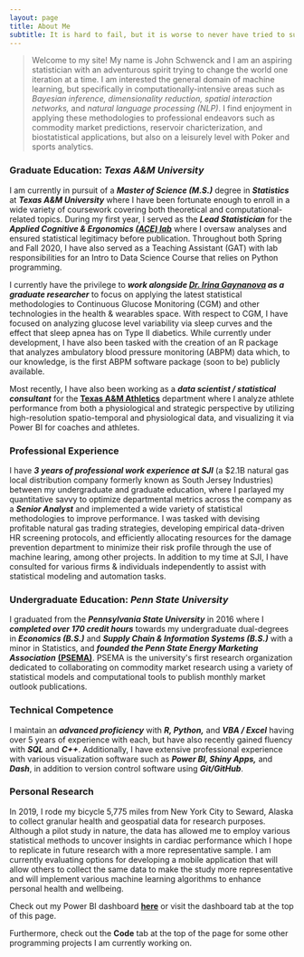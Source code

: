 ```yaml
---
layout: page
title: About Me
subtitle: It is hard to fail, but it is worse to never have tried to succeed. - Theodore Roosevelt
---
```


>Welcome to my site! My name is John Schwenck and I am an aspiring statistician with an adventurous spirit trying to change the world one iteration at a time. I am interested the general domain of machine learning, but specifically in computationally-intensive areas such as *Bayesian inference, dimensionality reduction, spatial interaction networks,* and *natural language processing (NLP)*. I find enjoyment in applying these methodologies to professional endeavors such as commodity market predictions, reservoir charicterization, and biostatistical applications, but also on a leisurely level with Poker and sports analytics.

### Graduate Education: *Texas A&M University*
I am currently in pursuit of a ***Master of Science (M.S.)*** degree in ***Statistics*** at ***Texas A&M University*** where I have been fortunate enough to enroll in a wide variety of coursework covering both theoretical and computational-related topics. During my first year, I served as the ***Lead Statistician*** for the ***Applied Cognitive & Ergonomics [(ACE) lab](https://acelab.tamu.edu/)*** where I oversaw analyses and ensured statistical legitimacy before publication. Throughout both Spring and Fall 2020, I have also served as a Teaching Assistant (GAT) with lab responsibilities for an Intro to Data Science Course that relies on Python programming. 

I currently have the privilege to ***work alongside [Dr. Irina Gaynanova](https://irinagain.github.io/) as a graduate researcher*** to focus on applying the latest statistical methodologies to Continuous Glucose Monitoring (CGM) and other technologies in the health & wearables space. With respect to CGM, I have focused on analyzing glucose level variability via sleep curves and the effect that sleep apnea has on Type II diabetics. While currently under development, I have also been tasked with the creation of an R package that analyzes ambulatory blood pressure monitoring (ABPM) data which, to our knowledge, is the first ABPM software package (soon to be) publicly available. 

Most recently, I have also been working as a ***data scientist / statistical consultant*** for the **[Texas A&M Athletics](https://www.tamu.edu/athletics/index.html)** department where I analyze athlete performance from both a physiological and strategic perspective by utilizing high-resolution spatio-temporal and physiological data, and visualizing it via Power BI for coaches and athletes.

### Professional Experience
I have ***3 years of professional work experience at SJI*** (a $2.1B natural gas local distribution company formerly known as South Jersey Industries) between my undergraduate and graduate education, where I parlayed my quantitative savvy to optimize departmental metrics across the company as a ***Senior Analyst*** and implemented a wide variety of statistical methodologies to improve performance. I was tasked with devising profitable natural gas trading strategies, developing empirical data-driven HR screening protocols, and efficiently allocating resources for the damage prevention department to minimize their risk profile through the use of machine learing, among other projects. In addition to my time at SJI, I have consulted for various firms & individuals independently to assist with statistical modeling and automation tasks. 

### Undergraduate Education: *Penn State University*
I graduated from the ***Pennsylvania State University*** in 2016 where I ***completed over 170 credit hours*** towards my undergraduate dual-degrees in ***Economics (B.S.)*** and ***Supply Chain & Information Systems (B.S.)*** with a minor in Statistics, and ***founded the Penn State Energy Marketing Association*** **[(PSEMA)](https://www.pennstateema.com/)**. PSEMA is the university's first research organization dedicated to collaborating on commodity market research using a variety of statistical models and computational tools to publish monthly market outlook publications.

### Technical Competence
I maintain an ***advanced proficiency*** with ***R, Python,*** and ***VBA / Excel*** having over 5 years of experience with each, but have also recently gained fluency with ***SQL*** and ***C++***. Additionally, I have extensive professional experience with various visualization software such as ***Power BI, Shiny Apps,*** and ***Dash***, in addition to version control software using ***Git/GitHub***.

### Personal Research
In 2019, I rode my bicycle 5,775 miles from New York City to Seward, Alaska to collect granular health and geospatial data for research purposes. Although a pilot study in nature, the data has allowed me to employ various statistical methods to uncover insights in cardiac performance which I hope to replicate in future research with a more representative sample. I am currently evaluating options for developing a mobile application that will allow others to collect the same data to make the study more representative and will implement various machine learning algorithms to enhance personal health and wellbeing. 

Check out my Power BI dashboard **[here](https://app.powerbi.com/view?r=eyJrIjoiYjdmYTAzMmEtZjllZS00Mzg4LTljZDMtMTQ1Y2EyODJkNmQ1IiwidCI6IjY4ZjM4MWUzLTQ2ZGEtNDdiOS1iYTU3LTZmMzIyYjhmMGRhMSIsImMiOjN9)** or visit the dashboard tab at the top of this page.

Furthermore, check out the **Code** tab at the top of the page for some other programming projects I am currently working on.
